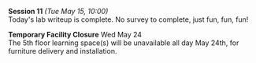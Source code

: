 **Session 11** *(Tue May 15, 10:00)*  
Today's lab writeup is complete. No survey to complete,
just fun, fun, fun!


**Temporary Facility Closure** Wed May 24  
The 5th floor learning space(s) will be unavailable all day May 24th, for furniture delivery and installation.

